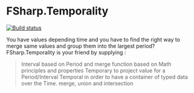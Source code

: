 # FSharp.Temporality

[![Build status](https://ci.appveyor.com/api/projects/status/ejj6vrx6x69aojey?svg=true)](https://ci.appveyor.com/project/cboudereau/fsharp-temporality)

You have values depending time and you have to find the right way to merge same values and group them into the largest period?
FSharp.Temporality is your friend by supplying : 
 > Interval based on Period and merge function based on Math principles and properties
 > Temporary to project value for a Period/Interval
 > Temporal in order to have a container of typed data over the Time.
 > merge, union and intersection


